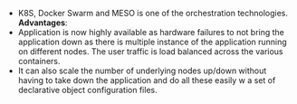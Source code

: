 - K8S, Docker Swarm and MESO is one of the orchestration technologies.
**Advantages**:
- Application is now highly available as hardware failures to not bring the application down as there is multiple instance of the application running on different nodes. The user traffic is load balanced across the various containers.
- It can also scale the number of underlying nodes up/down without having to take down the application and do all these easily w a set of declarative object configuration files. 